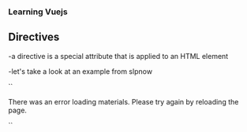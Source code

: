 ### Learning Vuejs

## Directives
-a directive is a special attribute that is applied to an HTML element

-let's take a look at an example from slpnow

``<div class="loading-error" v-if="resources.error" v-cloak>
    <p class="message">There was an error loading materials. Please try again by reloading the page.</p>
  </div>``
